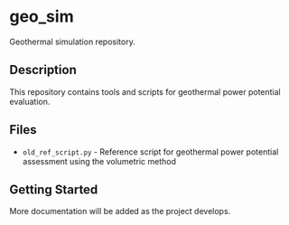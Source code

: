 # geo_sim

Geothermal simulation repository.

## Description

This repository contains tools and scripts for geothermal power potential evaluation.

## Files

- `old_ref_script.py` - Reference script for geothermal power potential assessment using the volumetric method

## Getting Started

More documentation will be added as the project develops. 